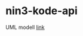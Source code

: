 # nin3-kode-api

UML modell [link](https://artsdatabankenno-my.sharepoint.com/:i:/g/personal/stig_thorseth_artsdatabanken_no/ETU9TCqZdHNOqSyaDHk0L-4BKR7Gz0YkzYV5ZSpg6oLMjQ?e=66bgE3)
